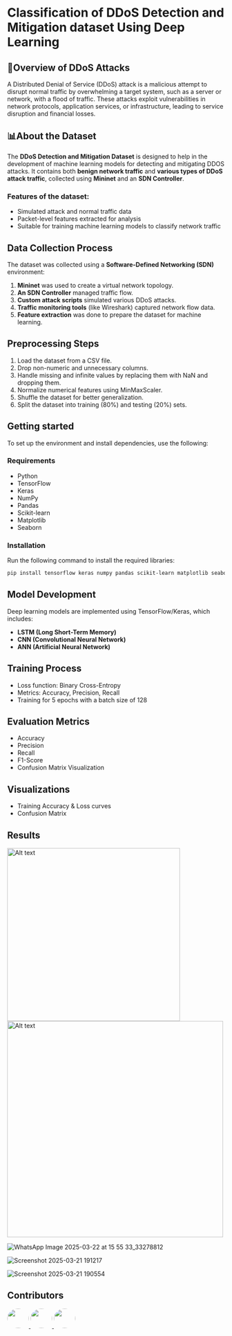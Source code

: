 # Classification of DDoS Detection and Mitigation dataset Using Deep Learning

## 📄Overview of DDoS Attacks
A Distributed Denial of Service (DDoS) attack is a malicious attempt to disrupt normal traffic by overwhelming a target system, such as a server or network, with a flood of traffic. These attacks exploit vulnerabilities in network protocols, application services, or infrastructure, leading to service disruption and financial losses.


## 📊About the Dataset
The **DDoS Detection and Mitigation Dataset** is designed to help in the development of machine learning models for detecting and mitigating DDOS attacks. It contains both **benign network traffic** and **various types of DDoS attack traffic**, collected using **Mininet** and an **SDN Controller**.

### Features of the dataset:
- Simulated attack and normal traffic data
- Packet-level features extracted for analysis
- Suitable for training machine learning models to classify network traffic

## Data Collection Process
The dataset was collected using a **Software-Defined Networking (SDN)** environment:
1. **Mininet** was used to create a virtual network topology.
2. **An SDN Controller** managed traffic flow.
3. **Custom attack scripts** simulated various DDoS attacks.
4. **Traffic monitoring tools** (like Wireshark) captured network flow data.
5. **Feature extraction** was done to prepare the dataset for machine learning.

## Preprocessing Steps
1. Load the dataset from a CSV file.
2. Drop non-numeric and unnecessary columns.
3. Handle missing and infinite values by replacing them with NaN and dropping them.
4. Normalize numerical features using MinMaxScaler.
5. Shuffle the dataset for better generalization.
6. Split the dataset into training (80%) and testing (20%) sets.

## Getting started
To set up the environment and install dependencies, use the following:

### Requirements
- Python
- TensorFlow
- Keras
- NumPy
- Pandas
- Scikit-learn
- Matplotlib
- Seaborn

### Installation
Run the following command to install the required libraries:
```bash
pip install tensorflow keras numpy pandas scikit-learn matplotlib seaborn
```
## Model Development
   Deep learning models are implemented using TensorFlow/Keras, which includes:  
   - **LSTM (Long Short-Term Memory)**   
   - **CNN (Convolutional Neural Network)**  
   - **ANN (Artificial Neural Network)**
## Training Process
- Loss function: Binary Cross-Entropy
- Metrics: Accuracy, Precision, Recall
- Training for 5 epochs with a batch size of 128
## Evaluation Metrics
- Accuracy
- Precision
- Recall
- F1-Score
- Confusion Matrix Visualization
## Visualizations
- Training Accuracy & Loss curves
- Confusion Matrix

## Results
<img src="https://github.com/user-attachments/assets/bf4888a5-8fc4-4633-ab79-a69b54f20262" alt="Alt text" width="400">
<img src="https://github.com/user-attachments/assets/733f3a55-b007-49fd-9abe-5f35c2742f3a" alt="Alt text" width="500">

![WhatsApp Image 2025-03-22 at 15 55 33_33278812](https://github.com/user-attachments/assets/d536bb55-d667-4f34-8e46-520b6693ef6c)

![Screenshot 2025-03-21 191217](https://github.com/user-attachments/assets/3b54aab7-138b-4305-ac33-dd0d288f042c)

![Screenshot 2025-03-21 190554](https://github.com/user-attachments/assets/ea3cc793-2a7f-4154-b482-bb914bee8d7a)




## Contributors

<p align="left">
  <a href="https://github.com/sruthi070">
    <img src="https://avatars.githubusercontent.com/u/154976021?v=4" width="50px" height="45px" style="border-radius: 50%;" />
  </a>
  <a href="https://github.com/sravyapalla">
    <img src="https://avatars.githubusercontent.com/u/143865378?v=4" width="50px" height="45px" style="border-radius: 50%;" />
  </a>
  <a href="https://github.com/Siddu230">
    <img src="https://avatars.githubusercontent.com/u/155234070?v=4" width="50px" height="45px" style="border-radius: 50%;" />
  </a>
</p>

